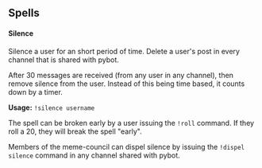 ## Spells

#### Silence

Silence a user for an short period of time. Delete a user's post in every channel that is shared with pybot.

After 30 messages are received (from any user in any channel), then remove silence from the user. Instead of this being
time based, it counts down by a timer.

**Usage:**
`!silence username`

The spell can be broken early by a user issuing the `!roll` command. If they roll a 20, they will break the spell 
"early".

Members of the meme-council can dispel silence by issuing the `!dispel silence` command in any channel shared with
pybot. 